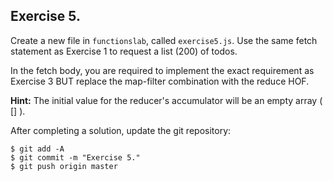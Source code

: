 ## Exercise 5.

Create a new file in `functionslab`, called `exercise5.js`. Use the same fetch statement as Exercise 1 to request a list (200) of todos.

In the fetch body, you are required to implement the exact requirement as Exercise 3 BUT replace the map-filter combination with the reduce HOF.

__Hint:__ The initial value for the reducer's accumulator will be an empty array ( [] ).

After completing a solution, update the git repository:
 ~~~
$ git add -A
$ git commit -m "Exercise 5."
$ git push origin master
~~~